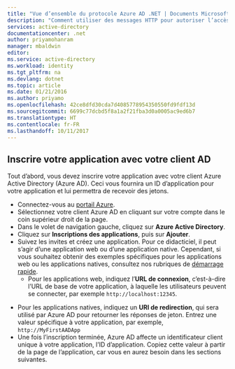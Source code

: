 ```yaml
---
title: "Vue d’ensemble du protocole Azure AD .NET | Documents Microsoft"
description: "Comment utiliser des messages HTTP pour autoriser l’accès aux applications web et API web dans votre client à l’aide d’Azure AD."
services: active-directory
documentationcenter: .net
author: priyamohanram
manager: mbaldwin
editor: 
ms.service: active-directory
ms.workload: identity
ms.tgt_pltfrm: na
ms.devlang: dotnet
ms.topic: article
ms.date: 01/21/2016
ms.author: priyamo
ms.openlocfilehash: 42ce8dfd30cda7d4085778954350550fd9fdf13d
ms.sourcegitcommit: 6699c77dcbd5f8a1a2f21fba3d0a0005ac9ed6b7
ms.translationtype: HT
ms.contentlocale: fr-FR
ms.lasthandoff: 10/11/2017
---
```

## <a name="register-your-application-with-your-ad-tenant"></a>Inscrire votre application avec votre client AD
Tout d’abord, vous devez inscrire votre application avec votre client Azure Active Directory (Azure AD). Ceci vous fournira un ID d’application pour votre application et lui permettra de recevoir des jetons.

* Connectez-vous au [portail Azure](https://portal.azure.com).
* Sélectionnez votre client Azure AD en cliquant sur votre compte dans le coin supérieur droit de la page.
* Dans le volet de navigation gauche, cliquez sur **Azure Active Directory**.
* Cliquez sur **Inscriptions des applications**, puis sur **Ajouter**.
* Suivez les invites et créez une application. Pour ce didacticiel, il peut s’agir d’une application web ou d’une application native. Cependant, si vous souhaitez obtenir des exemples spécifiques pour les applications web ou les applications natives, consultez nos rubriques de [démarrage rapide](../articles/active-directory/develop/active-directory-developers-guide.md).
  * Pour les applications web, indiquez l’**URL de connexion**, c’est-à-dire l’URL de base de votre application, à laquelle les utilisateurs peuvent se connecter, par exemple `http://localhost:12345`.
<!--TODO: add once App ID URI is configurable: The **App ID URI** is a unique identifier for your application. The convention is to use `https://<tenant-domain>/<app-name>`, e.g. `https://contoso.onmicrosoft.com/my-first-aad-app`-->
  * Pour les applications natives, indiquez un **URI de redirection**, qui sera utilisé par Azure AD pour retourner les réponses de jeton. Entrez une valeur spécifique à votre application, par exemple, `http://MyFirstAADApp`
* Une fois l’inscription terminée, Azure AD affecte un identificateur client unique à votre application, l’ID d’application. Copiez cette valeur à partir de la page de l’application, car vous en aurez besoin dans les sections suivantes.
